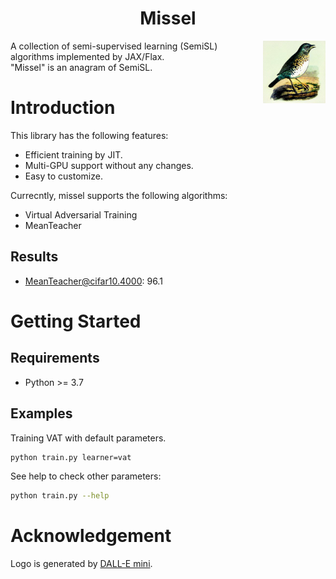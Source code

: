 <div align="center">

# Missel

</div>

<img src="./figures/logo.png"  width = "100" height = "100" align='right'/>

A collection of semi-supervised learning (SemiSL) algorithms implemented by JAX/Flax.<br>
"Missel" is an anagram of SemiSL.

# Introduction

This library has the following features:

- Efficient training by JIT.
- Multi-GPU support without any changes.
- Easy to customize.

Currecntly, missel supports the following algorithms:
- Virtual Adversarial Training
- MeanTeacher

## Results

- MeanTeacher@cifar10.4000: 96.1

# Getting Started

## Requirements
- Python >= 3.7

## Examples

Training VAT with default parameters.
```bash
python train.py learner=vat
```

See help to check other parameters:
```bash
python train.py --help
```

# Acknowledgement

Logo is generated by [DALL-E mini](https://huggingface.co/spaces/dalle-mini/dalle-mini).
